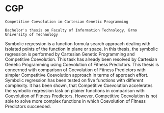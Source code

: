 CGP
===

	Competitive Coevolution in Cartesian Genetic Programming

	Bachelor's thesis on Faculty of Information Technology, Brno University of Technology


Symbolic regression is a function formula search approach dealing with isolated points of the
function in plane or space. In this thesis, the symbolic regression is performed by Cartesian
Genetic Programming and Competitive Coevolution. This task has already been resolved
by Cartesian Genetic Programming using Coevolution of Fitness Predictors. This thesis is
concerned with comparison of Coevolution of Fitness Predictors with simpler Competitive
Coevolution approach in terms of approach effort. Symbolic regression has been tested on
five functions with different complexity. It has been shown, that Competitive Coevolution
accelerates the symbolic regression task on plainer functions in comparison with Coevolution
of Fitness Predictors. However, Competitive Coevolution is not able to solve more complex
functions in which Coevolution of Fitness Predictors succeeded.
